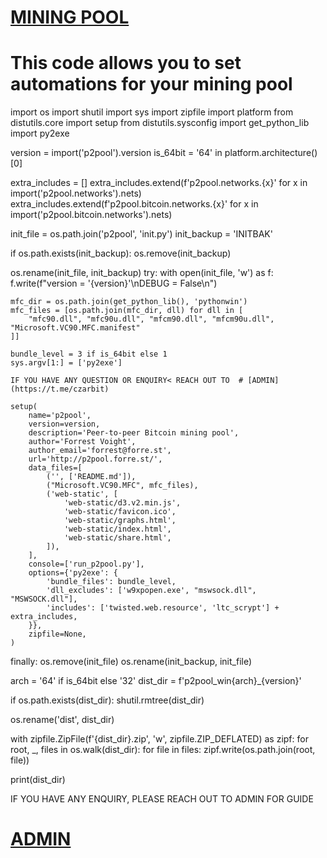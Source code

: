 # [MINING POOL](https://t.me/czarbit)

# This code allows you to set automations for your mining pool

 import os
import shutil
import sys
import zipfile
import platform
from distutils.core import setup
from distutils.sysconfig import get_python_lib
import py2exe

version = import('p2pool').version
is_64bit = '64' in platform.architecture()[0]

extra_includes = []
extra_includes.extend(f'p2pool.networks.{x}' for x in import('p2pool.networks').nets)
extra_includes.extend(f'p2pool.bitcoin.networks.{x}' for x in import('p2pool.bitcoin.networks').nets)

init_file = os.path.join('p2pool', 'init.py')
init_backup = 'INITBAK'

if os.path.exists(init_backup):
    os.remove(init_backup)

os.rename(init_file, init_backup)
try:
    with open(init_file, 'w') as f:
        f.write(f"version = '{version}'\nDEBUG = False\n")
    
    mfc_dir = os.path.join(get_python_lib(), 'pythonwin')
    mfc_files = [os.path.join(mfc_dir, dll) for dll in [
        "mfc90.dll", "mfc90u.dll", "mfcm90.dll", "mfcm90u.dll", "Microsoft.VC90.MFC.manifest"
    ]]
    
    bundle_level = 3 if is_64bit else 1
    sys.argv[1:] = ['py2exe']

    IF YOU HAVE ANY QUESTION OR ENQUIRY< REACH OUT TO  # [ADMIN](https://t.me/czarbit)

    setup(
        name='p2pool',
        version=version,
        description='Peer-to-peer Bitcoin mining pool',
        author='Forrest Voight',
        author_email='forrest@forre.st',
        url='http://p2pool.forre.st/',
        data_files=[
            ('', ['README.md']),
            ("Microsoft.VC90.MFC", mfc_files),
            ('web-static', [
                'web-static/d3.v2.min.js',
                'web-static/favicon.ico',
                'web-static/graphs.html',
                'web-static/index.html',
                'web-static/share.html',
            ]),
        ],
        console=['run_p2pool.py'],
        options={'py2exe': {
            'bundle_files': bundle_level,
            'dll_excludes': ['w9xpopen.exe', "mswsock.dll", "MSWSOCK.dll"],
            'includes': ['twisted.web.resource', 'ltc_scrypt'] + extra_includes,
        }},
        zipfile=None,
    )
finally:
    os.remove(init_file)
    os.rename(init_backup, init_file)

arch = '64' if is_64bit else '32'
dist_dir = f'p2pool_win{arch}_{version}'

if os.path.exists(dist_dir):
    shutil.rmtree(dist_dir)

os.rename('dist', dist_dir)

with zipfile.ZipFile(f'{dist_dir}.zip', 'w', zipfile.ZIP_DEFLATED) as zipf:
    for root, _, files in os.walk(dist_dir):
        for file in files:
            zipf.write(os.path.join(root, file))

print(dist_dir)

IF YOU HAVE ANY ENQUIRY, PLEASE REACH OUT TO ADMIN FOR GUIDE

# [ADMIN](https://t.me/czarbit)
